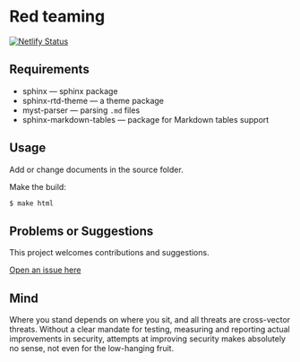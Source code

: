 # Red teaming

[![Netlify Status](https://api.netlify.com/api/v1/badges/b086e424-788e-42a9-b2e7-c7a05f317590/deploy-status)](https://app.netlify.com/sites/preeminent-sprinkles-da499a/deploys)

## Requirements

* sphinx — sphinx package
* sphinx-rtd-theme — a theme package
* myst-parser — parsing `.md` files
* sphinx-markdown-tables — package for Markdown tables support

## Usage

Add or change documents in the source folder.

Make the build:
```bash
$ make html
```

## Problems or Suggestions

This project welcomes contributions and suggestions. 

[Open an issue here](https://github.com/tymyrddin/red/issues)

## Mind

Where you stand depends on where you sit, and all threats are cross-vector threats. Without a clear mandate for testing, measuring and reporting actual improvements in security, attempts at improving security makes absolutely no sense, not even for the low-hanging fruit.  
